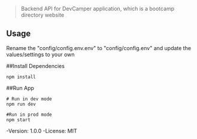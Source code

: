 > Backend API for DevCamper application, which is a bootcamp directory website

## Usage

Rename the "config/config.env.env" to "config/config.env" and update the values/settings to your own

##Install Dependencies
```
npm install
```

##Run App

```
# Run in dev mode
npm run dev

#Run in prod mode
npm start
```

-Version: 1.0.0
-License: MIT
